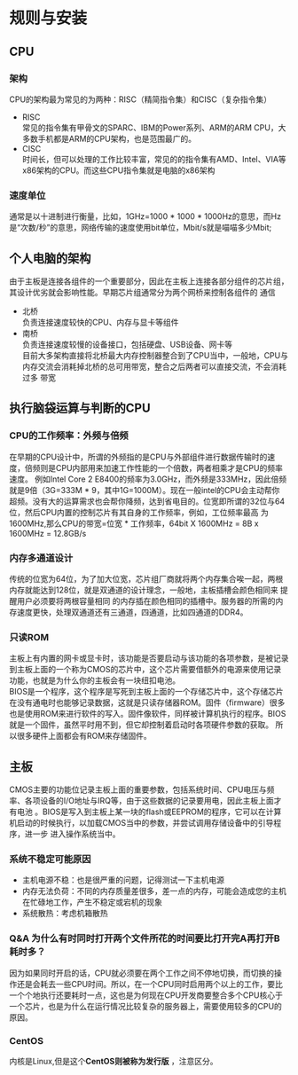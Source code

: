 # 规则与安装
## CPU
### 架构
CPU的架构最为常见的为两种：RISC（精简指令集）和CISC（复杂指令集）
* RISC  
  常见的指令集有甲骨文的SPARC、IBM的Power系列、ARM的ARM CPU，大多数手机都是ARM的CPU架构，也是范围最广的。
* CISC  
  时间长，但可以处理的工作比较丰富，常见的的指令集有AMD、Intel、VIA等x86架构的CPU。而这些CPU指令集就是电脑的x86架构
### 速度单位
通常是以十进制进行衡量，比如，1GHz=1000 * 1000 * 1000Hz的意思，而Hz是“次数/秒”的意思，网络传输的速度使用bit单位，Mbit/s就是喵喵多少Mbit;
## 个人电脑的架构
由于主板是连接各组件的一个重要部分，因此在主板上连接各部分组件的芯片组，其设计优劣就会影响性能。早期芯片组通常分为两个网桥来控制各组件的
通信  
* 北桥  
  负责连接速度较快的CPU、内存与显卡等组件  
* 南桥  
  负责连接速度较慢的设备接口，包括硬盘、USB设备、网卡等  
目前大多架构直接将北桥最大内存控制器整合到了CPU当中，一般地，CPU与内存交流会消耗掉北桥的总可用带宽，整合之后两者可以直接交流，不会消耗过多
带宽
## 执行脑袋运算与判断的CPU
### CPU的工作频率：外频与倍频
在早期的CPU设计中，所谓的外频指的是CPU与外部组件进行数据传输时的速度，倍频则是CPU内部用来加速工作性能的一个倍数，两者相乘才是CPU的频率速度。
例如Intel Core 2 E8400的频率为3.0GHz，而外频是333MHz，因此倍频就是9倍（3G=333M * 9，其中1G=1000M）。现在一般intel的CPU会主动帮你
超频。没有大的运算需求也会帮你降频，达到省电目的。位宽即所谓的32位与64位，然后CPU内置的控制芯片有其自身的工作频率，例如，工位频率最高
为1600MHz,那么CPU的带宽=位宽 * 工作频率，64bit X 1600MHz = 8B x 1600MHz = 12.8GB/s
### 内存多通道设计
传统的位宽为64位，为了加大位宽，芯片组厂商就将两个内存集合唉一起，两根内存就能达到128位，就是双通道的设计理念，一般地，主板插槽会颜色相同来
提醒用户必须要将两根容量相同 的内存插在颜色相同的插槽中。服务器的所需的内存速度更快，处理双通道还有三通道，四通道，比如四通道的DDR4。
### 只读ROM
主板上有内置的网卡或显卡时，该功能是否要启动与该功能的各项参数，是被记录到主板上面的一个称为CMOS的芯片中，这个芯片需要借额外的电源来使用记录
功能，也就是为什么你的主板会有一块纽扣电池。  
BIOS是一个程序，这个程序是写死到主板上面的一个存储芯片中，这个存储芯片在没有通电时也能够记录数据，这就是只读存储器ROM。固件（firmware）很多
也是使用ROM来进行软件的写入。固件像软件，同样被计算机执行的程序。BIOS就是一个固件，虽然平时用不到，但它却控制着启动时各项硬件参数的获取。
所以很多硬件上面都会有ROM来存储固件。  
## 主板
CMOS主要的功能位记录主板上面的重要参数，包括系统时间、CPU电压与频率、各项设备的I/O地址与IRQ等，由于这些数据的记录要用电，因此主板上面才有电池
。BIOS是写入到主板上某一块的flash或EEPROM的程序，它可以在计算机启动的时候执行，以加载CMOS当中的参数，并尝试调用存储设备中的引导程序，进一步
进入操作系统当中。
### 系统不稳定可能原因
- 主机电源不稳：也是很严重的问题，记得测试一下主机电源
- 内存无法负荷：不同的内存质量差很多，差一点的内存，可能会造成您的主机在忙碌地工作，产生不稳定或宕机的现象
- 系统散热：考虑机箱散热
### Q&A 为什么有时同时打开两个文件所花的时间要比打开完A再打开B耗时多？
因为如果同时开启的话，CPU就必须要在两个工作之间不停地切换，而切换的操作还是会耗去一些CPU时间。所以，在一个CPU同时启用两个以上的工作，要比
一个个地执行还要耗时一点，这也是为何现在CPU开发商要整合多个CPU核心于一个芯片，也是为什么在运行情况比较复杂的服务器上，需要使用较多的CPU的
原因。  
### CentOS
内核是Linux,但是这个**CentOS则被称为发行版** ，注意区分。
